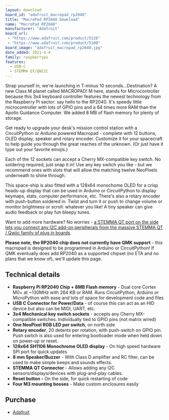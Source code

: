 ```yaml
---
layout: download
board_id: "adafruit_macropad_rp2040"
title: "MacroPad RP2040 Download"
name: "MacroPad RP2040"
manufacturer: "Adafruit"
board_url:
 - "https://www.adafruit.com/product/5128"
 - "https://www.adafruit.com/product/5100"
board_image: "adafruit_macropad_rp2040.jpg"
date_added: 2021-6-4
family: raspberrypi
features:
  - USB-C
  - STEMMA QT/QWIIC
---
```


Strap yourself in, we're launching in T-minus 10 seconds...Destination? A new Class M planet called MACROPAD! M here, stands for Microcontroller because this 3x4 keyboard controller features the newest technology from the Raspberry Pi sector: say hello to the RP2040. It's speedy little microcontroller with lots of GPIO pins and a 64 times more RAM than the Apollo Guidance Computer. We added 8 MB of flash memory for plenty of storage.

Get ready to upgrade your desk's mission control station with a CircuitPython or Arduino powered Macropad - complete with 12 buttons, OLED display, speaker and rotary encoder. Customize it for your spacecraft to help guide you through the great reaches of the unknown. (Or just have it type out your favorite emojis.)

Each of the 12 sockets can accept a Cherry MX-compatible key switch. No soldering required, just snap it in! Use any key switch you like - but we recommend ones with slots that will allow the matching twelve NeoPixels underneath to shine through.

This space-ship is also fitted with a 128x64 monochome OLED for a crisp heads-up display that can be used in Arduino or CircuitPython to display keymaps, stats, computer performance, etc. There's also a rotary encoder with push-button soldered in. Twist and turn it or push to change volume or monitor brightness or scroll: whatever you like! A tiny speaker can give audio feedback or play fun bleepy tunes.

Want to add more hardware? No worries - [a STEMMA QT port on the side lets you connect any I2C add-on peripherals from the massive STEMMA QT / Qwiic family of plug in boards](https://www.adafruit.com/category/1018).

 **Please note, the RP2040 chip does not currently have QMK support** - this macropad is designed to be programmed in Arduino or CircuitPython! If QMK eventually does add RP2040 as a supported chipset (no ETA and no plans that we know of), we'll update this page.

## Technical details

- **Raspberry Pi RP2040 Chip + 8MB Flash memory** - Dual core Cortex M0+ at ~130MHz with 264 KB or RAM. Runs CircuitPython, Arduino or MicroPython with ease and lots of space for development code and files
- **USB C Connector for Power/Data** - of course this can act as an HID device but also can be MIDI, UART, etc.
- **3x4 Mechanical key switch sockets** - accepts any Cherry MX-compatible switches. Individually tied to GPIO pins (not matrix wired)
- **One NeoPixel RGB LED per switch**, on north side
- **Rotary encoder**, 20 detents per rotation, with push-switch on GPIO pin. Push switch is also used for entering bootloader mode when held down on power-up or reset.
- **128x64 SH1106 Monochrome OLED display** - On high speed hardware SPI port for quick updates
- **8 mm Speaker/Buzzer** - With Class D amplifier and RC filter, can be used to make simple beeps and sounds effects.
- **STEMMA QT Connector** - Allows adding any I2C sensors/displays/devices with plug-and-play cables.
- **Reset button -** On the side, for quick restarting of code
- **Four M3 mounting bosses** - Make custom enclosures easily

## Purchase

* [Adafruit](https://www.adafruit.com/product/5128)
